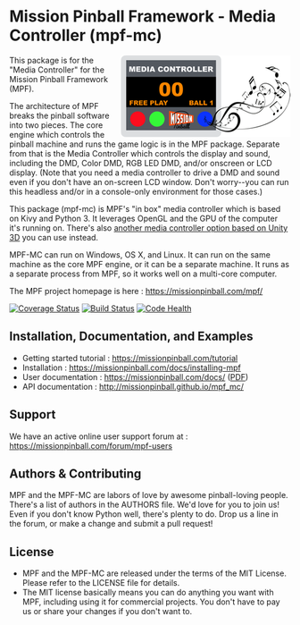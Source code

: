 Mission Pinball Framework - Media Controller (mpf-mc)
=====================================================

<img align="right" height="146" src="mpfmc/icons/mpfmc-logo.png"/>

This package is for the "Media Controller" for the Mission Pinball Framework (MPF).

The architecture of MPF breaks the pinball software into two pieces. The core engine which controls the pinball machine
and runs the game logic is in the MPF package. Separate from that is the Media Controller which controls the display and
sound, including the DMD, Color DMD, RGB LED DMD, and/or onscreen or LCD display. (Note that you need a media controller
to drive a DMD and sound even if you don't have an on-screen LCD window. Don't worry--you can run this headless and/or
in a console-only environment for those cases.)

This package (mpf-mc) is MPF's "in box" media controller which is based on Kivy and Python 3. It leverages OpenGL and the
GPU of the computer it's running on. There's also [another media controller option based on Unity 3D](https://github.com/missionpinball/unity-bcp-server) you can use instead.

MPF-MC can run on Windows, OS X, and Linux. It can run on the same machine as the core MPF engine, or it can be a
separate machine. It runs as a separate process from MPF, so it works well on a multi-core computer.

The MPF project homepage is here : https://missionpinball.com/mpf/

[![Coverage Status](https://coveralls.io/repos/missionpinball/mpf_mc/badge.svg?branch=master&service=github)](https://coveralls.io/github/missionpinball/mpf_mc?branch=master)
[![Build Status](https://travis-ci.org/missionpinball/mpf-mc.svg?branch=master)](https://travis-ci.org/missionpinball/mpf-mc)
[![Code Health](https://landscape.io/github/missionpinball/mpf/master/landscape.svg?style=flat)](https://landscape.io/github/missionpinball/mpf/master)

Installation, Documentation, and Examples
-----------------------------------------
* Getting started tutorial : https://missionpinball.com/tutorial
* Installation : https://missionpinball.com/docs/installing-mpf
* User documentation : https://missionpinball.com/docs/ ([PDF](https://missionpinball.com/mpf/pdf))
* API documentation : http://missionpinball.github.io/mpf_mc/

Support
-------
We have an active online user support forum at : https://missionpinball.com/forum/mpf-users

Authors & Contributing
----------------------
MPF and the MPF-MC are labors of love by awesome pinball-loving people. There's a list of authors in the AUTHORS file.
We'd love for you to join us! Even if you don't know Python well, there's plenty to do. Drop us a line in the forum, or
make a change and submit a pull request!

License
-------
* MPF and the MPF-MC are released under the terms of the MIT License. Please refer to the LICENSE file for details.
* The MIT license basically means you can do anything you want with MPF, including using it for commercial projects.
  You don't have to pay us or share your changes if you don't want to.
